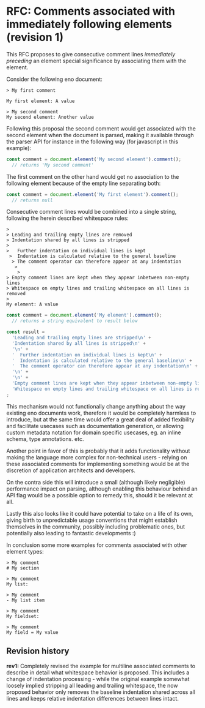 # RFC: Comments associated with immediately following elements (revision 1)

This RFC proposes to give consecutive comment lines *immediately preceding* an element special significance by associating them with the element.

Consider the following eno document:

```eno
> My first comment

My first element: A value

> My second comment
My second element: Another value
```

Following this proposal the second comment would get associated with the second element when the document is parsed, making it available through the parser API for instance in the following way (for javascript in this example):

```js
const comment = document.element('My second element').comment();
  // returns 'My second comment'
```

The first comment on the other hand would get no association to the following element because of the empty line separating both:

```js
const comment = document.element('My first element').comment();
  // returns null
```

Consecutive comment lines would be combined into a single string, following the herein described whitespace rules:

```eno
>
> Leading and trailing empty lines are removed
> Indentation shared by all lines is stripped
>
>   Further indentation on individual lines is kept
 >  Indentation is calculated relative to the general baseline
  > The comment operator can therefore appear at any indentation
   >
    >
> Empty comment lines are kept when they appear inbetween non-empty lines
> Whitespace on empty lines and trailing whitespace on all lines is removed
>
My element: A value
```

```js
const comment = document.element('My element').comment();
  // returns a string equivalent to result below

const result =
  'Leading and trailing empty lines are stripped\n' +
  'Indentation shared by all lines is stripped\n' +
  '\n' +
  '  Further indentation on individual lines is kept\n' +
  '  Indentation is calculated relative to the general baseline\n' +
  '  The comment operator can therefore appear at any indentation\n' +
  '\n' +
  '\n' +
  'Empty comment lines are kept when they appear inbetween non-empty lines\n' +
  'Whitespace on empty lines and trailing whitespace on all lines is removed'
;
```

This mechanism would not functionally change anything about the way existing eno documents work, therefore it would be completely harmless to introduce, but at the same time would offer a great deal of added flexibility and facilitate usecases such as documentation generation, or allowing custom metadata notation for domain specific usecases, eg. an inline schema, type annotations. etc.

Another point in favor of this is probably that it adds functionality without making the language more complex for non-technical users - relying on these associated comments for implementing something would be at the discretion of application architects and developers.

On the contra side this will introduce a small (although likely negligible) performance impact on parsing, although enabling this behaviour behind an API flag would be a possible option to remedy this, should it be relevant at all.

Lastly this also looks like it could have potential to take on a life of its own, giving birth to unpredictable usage conventions that might establish themselves in the community, possibly including problematic ones, but potentially also leading to fantastic developments :)

In conclusion some more examples for comments associated with other element types:

```eno
> My comment
# My section

> My comment
My list:

> My comment
- My list item

> My comment
My fieldset:

> My comment
My field = My value
```

## Revision history

**rev1:** Completely revised the example for multiline associated comments to describe in detail what whitespace behavior is proposed. This includes a change of indentation processing - while the original example somewhat loosely implied stripping all leading and trailing whitespace, the now proposed behavior only removes the baseline indentation shared across all lines and keeps relative indentation differences between lines intact.
